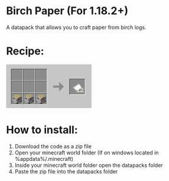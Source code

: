 # Birch Paper (For 1.18.2+)
A datapack that allows you to craft paper from birch logs.
# Recipe:
![](recipe.png)
# How to install:
1. Download the code as a zip file
2. Open your minecraft world folder (If on windows located in %appdata%/.minecraft)
3. Inside your minecraft world folder open the datapacks folder
4. Paste the zip file into the datapacks folder
